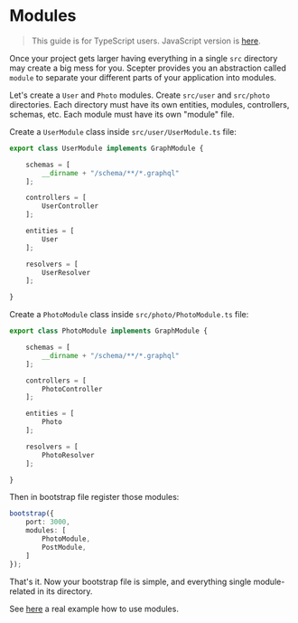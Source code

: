 # Modules

> This guide is for TypeScript users. JavaScript version is [here](../javascript/modules.md).

Once your project gets larger having everything in a single `src` directory may create a big mess for you.
Scepter provides you an abstraction called `module` to separate your different parts of your application into modules.

Let's create a `User` and `Photo` modules. 
Create `src/user` and `src/photo` directories.
Each directory must have its own entities, modules, controllers, schemas, etc.
Each module must have its own "module" file.

Create a `UserModule` class inside `src/user/UserModule.ts` file:

```typescript
export class UserModule implements GraphModule {

    schemas = [
        __dirname + "/schema/**/*.graphql"
    ];

    controllers = [
        UserController
    ];

    entities = [
        User
    ];

    resolvers = [
        UserResolver
    ];

}
```

Create a `PhotoModule` class inside `src/photo/PhotoModule.ts` file:

```typescript
export class PhotoModule implements GraphModule {

    schemas = [
        __dirname + "/schema/**/*.graphql"
    ];

    controllers = [
        PhotoController
    ];

    entities = [
        Photo
    ];

    resolvers = [
        PhotoResolver
    ];

}
```

Then in bootstrap file register those modules:

```typescript
bootstrap({
    port: 3000,
    modules: [
        PhotoModule,
        PostModule,
    ]
});
```

That's it. Now your bootstrap file is simple, and everything single module-related in its directory.

See [here](../../sample/typescript/sample9-modules) a real example how to use modules.